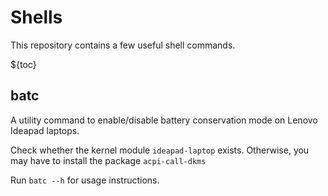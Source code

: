 # Shells

This repository contains a few useful shell commands.

${toc}

## batc
A utility command to enable/disable battery conservation mode on Lenovo Ideapad laptops.

Check whether the kernel module `ideapad-laptop` exists. Otherwise, you may have to install the package `acpi-call-dkms`

Run `batc --h` for usage instructions.

